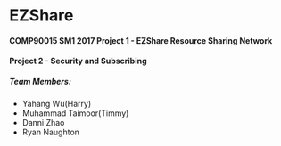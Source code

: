 # EZShare
#### COMP90015 SM1 2017 Project 1 - EZShare Resource Sharing Network
####                    Project 2 - Security and Subscribing
##### Team Members:

* Yahang Wu(Harry)  
* Muhammad Taimoor(Timmy)
* Danni Zhao
* Ryan Naughton

